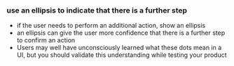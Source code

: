 ### use an ellipsis to indicate that there is a further step

- if the user needs to perform an additional action, show an ellipsis
- an ellipsis can give the user more confidence that there is a further step to confirm an action
- Users may well have unconsciously learned what these dots mean in a UI, but you should validate this understanding while testing your product

